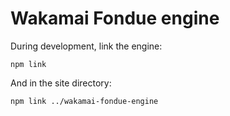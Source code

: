 # Wakamai Fondue engine

During development, link the engine:

`npm link`

And in the site directory:

`npm link ../wakamai-fondue-engine`
